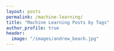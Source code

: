 ```yaml
---
layout: posts
permalink: /machine-learning/
title: "Machine Learning Posts by Tags"
author_profile: true
header:
  image: "/images/andrew_beach.jpg"
---
```


